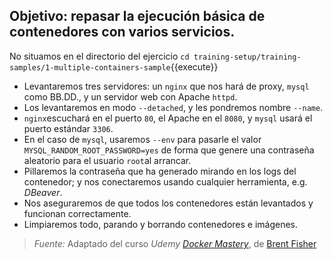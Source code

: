 ## Objetivo: repasar la ejecución básica de contenedores con varios servicios.

No situamos en el directorio del ejercicio ``cd training-setup/training-samples/1-multiple-containers-sample``{{execute}}

- Levantaremos tres servidores: un `nginx` que nos hará de proxy, `mysql` como BB.DD., y un servidor web con Apache `httpd`.
- Los levantaremos en modo `--detached`, y les pondremos nombre `--name`.
- `nginx`escuchará en el puerto `80`, el Apache en el `8080`, y `mysql` usará el puerto estándar `3306`.
- En el caso de `mysql`, usaremos `--env` para pasarle el valor `MYSQL_RANDOM_ROOT_PASSWORD=yes` de forma que genere una contraseña aleatorio para el usuario `root`al arrancar.
- Pillaremos la contraseña que ha generado mirando en los logs del contenedor; y nos conectaremos usando cualquier herramienta, e.g. _DBeaver_.
- Nos aseguraremos de que todos los contenedores están levantados y funcionan correctamente.
- Limpiaremos todo, parando y borrando contenedores e imágenes.

> *Fuente:* Adaptado del curso _Udemy_ [_Docker Mastery_](https://www.udemy.com/docker-mastery/learn/v4/content), de [Brent Fisher](https://www.bretfisher.com/)
